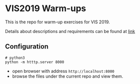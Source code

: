 # VIS2019 Warm-ups
This is the repo for warm-up exercises for VIS 2019.

Details about descriptions and requirements can be found at [link](https://github.com/HKUST-VISLab/coding-challenge)

## Configuration
```
# python3
python -m htttp.server 8000
```
- open browser with address `http://localhost:8000`
- browse the files under the current repo and view them.
